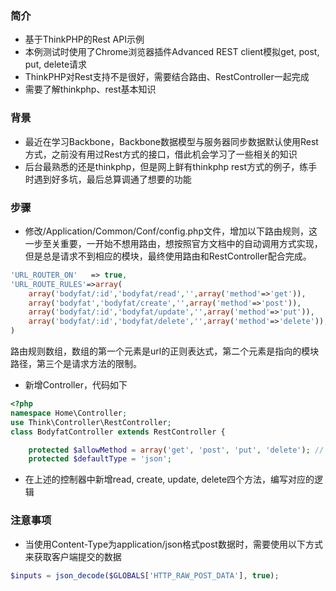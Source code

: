 ﻿###  简介
- 基于ThinkPHP的Rest API示例
- 本例测试时使用了Chrome浏览器插件Advanced REST client模拟get, post, put, delete请求
- ThinkPHP对Rest支持不是很好，需要结合路由、RestController一起完成
- 需要了解thinkphp、rest基本知识

###  背景
- 最近在学习Backbone，Backbone数据模型与服务器同步数据默认使用Rest方式，之前没有用过Rest方式的接口，借此机会学习了一些相关的知识
- 后台最熟悉的还是thinkphp，但是网上鲜有thinkphp rest方式的例子，练手时遇到好多坑，最后总算调通了想要的功能

### 步骤

- 修改/Application/Common/Conf/config.php文件，增加以下路由规则，这一步至关重要，一开始不想用路由，想按照官方文档中的自动调用方式实现，但是总是请求不到相应的模块，最终使用路由和RestController配合完成。
```php
'URL_ROUTER_ON'   => true,
'URL_ROUTE_RULES'=>array(
	array('bodyfat/:id','bodyfat/read','',array('method'=>'get')),
	array('bodyfat','bodyfat/create','',array('method'=>'post')),
	array('bodyfat/:id','bodyfat/update','',array('method'=>'put')),
	array('bodyfat/:id','bodyfat/delete','',array('method'=>'delete')),
)
```
路由规则数组，数组的第一个元素是url的正则表达式，第二个元素是指向的模块路径，第三个是请求方法的限制。
- 新增Controller，代码如下
```php
<?php
namespace Home\Controller;
use Think\Controller\RestController;
class BodyfatController extends RestController {

    protected $allowMethod = array('get', 'post', 'put', 'delete'); // REST允许的请求类型列表
    protected $defaultType = 'json';
```
- 在上述的控制器中新增read, create, update, delete四个方法，编写对应的逻辑

### 注意事项
- 当使用Content-Type为application/json格式post数据时，需要使用以下方式来获取客户端提交的数据
```php
$inputs = json_decode($GLOBALS['HTTP_RAW_POST_DATA'], true);
```
